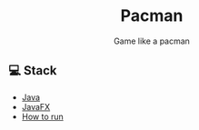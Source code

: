 <h1 align="center">Pacman</h1>

<div align="center">
  Game like a pacman
</div>

## 💻 Stack
- [Java](https://www.java.com/en/)
- [JavaFX](https://openjfx.io/)
- [How to run](https://www.youtube.com/watch?v=BHj6zbH3inI&t=544s)

